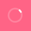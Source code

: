 # homepagecashier

<!DOCTYPE html>
<html lang="en">
<head>
  <meta charset="UTF-8">
  <meta name="viewport" content="width=device-width, initial-scale=1.0">
  <title>Loader with Flexbox Containers</title>
  <link rel="stylesheet" href="styles.css">
  <style>
    body {
      background-color: #eee;
    }

    .wrapper {
      height: 100vh;
      text-align: center;
      position: relative;
    }

    .wrapper button {
      position: relative;
      top: 50%;
      transform: translateY(-50%);
    }

    .loader {
      position: fixed;
      z-index: 999;
      top: 0;
      left: 0;
      width: 0;
      height: 100vh;
      transition: width 0s 1.4s ease;
    }

    .loader__icon {
      position: absolute;
      z-index: 1;
      top: 50%;
      left: 50%;
      transform: translateX(-50%) translateY(-50%);
      opacity: 0;
      transition: opacity .5s ease;
    }

    .loader__icon svg {
      transform-origin: 0 0;
    }

    .loader__tile {
      position: absolute;
      left: 0;
      width: 0;
      height: 20%;
      background-color: #ff6486;
      transition: width .7s ease;
    }

    .loader__tile:nth-child(1) {
      top: calc(0 * 20%);
      transition-delay: 0s;
    }

    .loader__tile:nth-child(2) {
      top: calc(1 * 20%);
      transition-delay: 0.2s;
    }

    .loader__tile:nth-child(3) {
      top: calc(2 * 20%);
      transition-delay: 0.4s;
    }

    .loader__tile:nth-child(4) {
      top: calc(3 * 20%);
      transition-delay: 0.6s;
    }

    .loader__tile:nth-child(5) {
      top: calc(4 * 20%);
      transition-delay: 0.8s;
    }

    .loader--active {
      width: 100%;
      transition-delay: 0s;
    }

    .loader--active .loader__icon {
      opacity: 1;
      transition: opacity .5s 1.4s ease;
    }

    .loader--active .loader__tile {
      width: 100%;
    }

    .loader--active .loader__tile:nth-child(1) {
      transition-delay: 0s;
    }

    .loader--active .loader__tile:nth-child(2) {
      transition-delay: 0.2s;
    }

    .loader--active .loader__tile:nth-child(3) {
      transition-delay: 0.4s;
    }

    .loader--active .loader__tile:nth-child(4) {
      transition-delay: 0.6s;
    }

    .loader--active .loader__tile:nth-child(5) {
      transition-delay: 0.8s;
    }

    .content {
      display: flex;
      flex-wrap: wrap;
      justify-content: center;
      align-items: center;
      gap: 10px;
      position: absolute;
      bottom: 0;
      left: 0;
      width: 100%;
      opacity: 0;
      transform: translateY(100%);
      transition: opacity 1s ease, transform 1s ease;
    }

    .content.show {
      opacity: 1;
      transform: translateY(0);
    }

    .flex-container {
      width: 150px;
      height: 200px;
      background-color: #f095a8;
      display: flex;
      flex-direction: column;
      justify-content: center;
      align-items: center;
      color: white;
      font-size: 1.5rem;
      padding: 10px;
      box-sizing: border-box;
      border-radius: 10px;
      box-shadow: 0 4px 8px rgba(0, 0, 0, 0.2);
      transition: transform 0.3s, box-shadow 0.3s;
    }

    .flex-container:hover {
      transform: translateY(-10px);
      box-shadow: 0 8px 16px rgba(0, 0, 0, 0.2);
    }

    .product-image {
      width: 80%;
      height: auto;
      margin-bottom: 10px;
      border-radius: 5px;
    }

    .product-name {
      font-size: 1.2rem;
      margin-bottom: 5px;
    }

    .flex-container button {
      background-color: #fff;
      color: #007AE5;
      border: none;
      padding: 5px 10px;
      margin: 2px;
      cursor: pointer;
      border-radius: 5px;
      font-size: 1rem;
      transition: background-color 0.3s, color 0.3s;
    }

    .flex-container button:hover {
      background-color: #007AE5;
      color: #fff;
    }

    .flex-container span.quantity {
      font-size: 2rem;
    }

  </style>
</head>
<body>
  <div class="wrapper">
    <button class="btn" type="button">START ORDERING</button>
    <div class="loader loader--active">
      <div class="loader__icon">
        <svg version="1.1" id="loader-1" xmlns="http://www.w3.org/2000/svg" xmlns:xlink="http://www.w3.org/1999/xlink" x="0px" y="0px" width="40px" height="40px" viewBox="0 0 40 40" enable-background="new 0 0 40 40" xml:space="preserve">
          <path opacity="0.2" fill="#fff" d="M20.201,5.169c-8.254,0-14.946,6.692-14.946,14.946c0,8.255,6.692,14.946,14.946,14.946s14.946-6.691,14.946-14.946C35.146,11.861,28.455,5.169,20.201,5.169z M20.201,31.749c-6.425,0-11.634-5.208-11.634-11.634c0-6.425,5.209-11.634,11.634-11.634c6.425,0,11.633,5.209,11.633,11.634C31.834,26.541,26.626,31.749,20.201,31.749z"></path>
          <path fill="#fff" d="M26.013,10.047l1.654-2.866c-2.198-1.272-4.743-2.012-7.466-2.012h0v3.312h0C22.32,8.481,24.301,9.057,26.013,10.047z"></path>
          <animateTransform attributeType="xml" attributeName="transform" type="rotate" from="0 20 20" to="360 20 20" dur="0.5s" repeatCount="indefinite"></animateTransform>
        </svg>
      </div>
      <div class="loader__tile"></div>
      <div class="loader__tile"></div>
      <div class="loader__tile"></div>
      <div class="loader__tile"></div>
      <div class="loader__tile"></div>
    </div>
    <div class="content">
      <div class="flex-container">
        <img src="product1.jpg" alt="Product 1" class="product-image">
        <span class="product-name">Product 1</span>
        <button class="decrement">-</button>
        <span class="quantity">0</span>
        <button class="increment">+</button>
      </div>
      <div class="flex-container">
        <img src="product2.jpg" alt="Product 2" class="product-image">
        <span class="product-name">Product 2</span>
        <button class="decrement">-</button>
        <span class="quantity">0</span>
        <button class="increment">+</button>
      </div>
      <div class="flex-container">
        <img src="product3.jpg" alt="Product 3" class="product-image">
        <span class="product-name">Product 3</span>
        <button class="decrement">-</button>
        <span class="quantity">0</span>
        <button class="increment">+</button>
      </div>
      <div class="flex-container">
        <img src="product4.jpg" alt="Product 4" class="product-image">
        <span class="product-name">Product 4</span>
        <button class="decrement">-</button>
        <span class="quantity">0</span>
        <button class="increment">+</button>
      </div>
      <div class="flex-container">
        <img src="product5.jpg" alt="Product 5" class="product-image">
        <span class="product-name">Product 5</span>
        <button class="decrement">-</button>
        <span class="quantity">0</span>
        <button class="increment">+</button>
      </div>
      <div class="flex-container">
        <img src="product6.jpg" alt="Product 6" class="product-image">
        <span class="product-name">Product 6</span>
        <button class="decrement">-</button>
        <span class="quantity">0</span>
        <button class="increment">+</button>
      </div>
      <div class="flex-container">
        <img src="product7.jpg" alt="Product 7" class="product-image">
        <span class="product-name">Product 7</span>
        <button class="decrement">-</button>
        <span class="quantity">0</span>
        <button class="increment">+</button>
      </div>
      <div class="flex-container">
        <img src="product8.jpg" alt="Product 8" class="product-image">
        <span class="product-name">Product 8</span>
        <button class="decrement">-</button>
        <span class="quantity">0</span>
        <button class="increment">+</button>
      </div>
    </div>
  </div>
  <script>
    var $loader = document.querySelector('.loader');
    var $content = document.querySelector('.content');
    var $button = document.querySelector('.btn');

    window.onload = function() {
      $loader.classList.remove('loader--active');
    };

    $button.addEventListener('click', function () {
      $loader.classList.add('loader--active');

      window.setTimeout(function () {
        $loader.classList.remove('loader--active');
        $content.classList.add('show');
        $button.remove(); // Remove the button after the loader completes
      }, 5000);
    });

    document.querySelectorAll('.increment').forEach(function(btn) {
      btn.addEventListener('click', function() {
        var quantity = btn.previousElementSibling;
        quantity.textContent = parseInt(quantity.textContent) + 1;
      });
    });

    document.querySelectorAll('.decrement').forEach(function(btn) {
      btn.addEventListener('click', function() {
        var quantity = btn.nextElementSibling;
        var currentValue = parseInt(quantity.textContent);
        if (currentValue > 0) {
          quantity.textContent = currentValue - 1;
        }
      });
    });

  </script>
</body>
</html>
